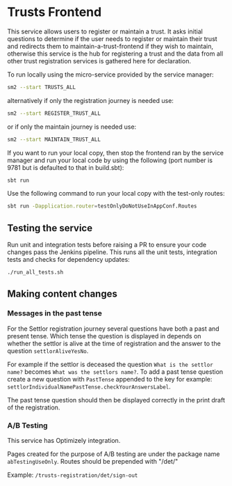 
# Trusts Frontend

This service allows users to register or maintain a trust. It asks initial questions to determine if the user needs to register or maintain their trust and redirects them to maintain-a-trust-frontend if they wish to maintain, otherwise this service is the hub for registering a trust and the data from all other trust registration services is gathered here for declaration.

To run locally using the micro-service provided by the service manager:

```bash
sm2 --start TRUSTS_ALL
```

alternatively if only the registration journey is needed use:

```bash
sm2 --start REGISTER_TRUST_ALL
```

or if only the maintain journey is needed use:

```bash
sm2 --start MAINTAIN_TRUST_ALL
```

If you want to run your local copy, then stop the frontend ran by the service manager and run your local code by using the following (port number is 9781 but is defaulted to that in build.sbt):

```bash
sbt run
```

Use the following command to run your local copy with the test-only routes:

```bash
sbt run -Dapplication.router=testOnlyDoNotUseInAppConf.Routes
```

## Testing the service
Run unit and integration tests before raising a PR to ensure your code changes pass the Jenkins pipeline. This runs all the unit tests, integration tests and checks for dependency updates:

`./run_all_tests.sh`

## Making content changes

### Messages in the past tense

For the Settlor registration journey several questions have both a past and present tense. 
Which tense the question is displayed in depends on whether the settlor is alive at the time of registration and the answer to the question `settlorAliveYesNo`. 

For example if the settlor is deceased the question `What is the settlor name?` becomes `What was the settlors name?`.
To add a past tense question create a new question with `PastTense` appended to the key for example: `settlorIndividualNamePastTense.checkYourAnswersLabel`.

The past tense question should then be displayed correctly in the print draft of the registration.

### A/B Testing

This service has Optimizely integration.

Pages created for the purpose of A/B testing are under the package name `abTestingUseOnly`. Routes should be prepended with "/det/"

Example: `/trusts-registration/det/sign-out`
